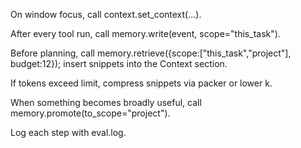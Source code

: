 On window focus, call context.set_context(...).

After every tool run, call memory.write(event, scope="this_task").

Before planning, call memory.retrieve({scope:["this_task","project"], budget:12}); insert snippets into the Context section.

If tokens exceed limit, compress snippets via packer or lower k.

When something becomes broadly useful, call memory.promote(to_scope="project").

Log each step with eval.log.